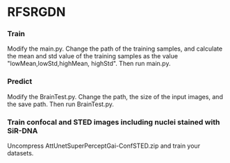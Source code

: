 # RFSRGDN
### Train
Modify the main.py. Change the path of the training samples, and calculate the mean and std value of the training samples as the value "lowMean,lowStd,highMean, highStd". Then run main.py.

### Predict
Modify the BrainTest.py. Change the path, the size of the input images, and the save path. Then run BrainTest.py.

### Train confocal and STED images including nuclei stained with SiR-DNA
Uncompress AttUnetSuperPerceptGai-ConfSTED.zip and train your datasets.
